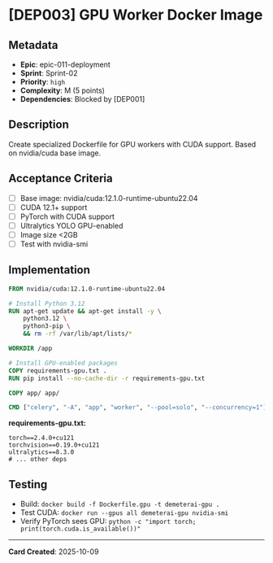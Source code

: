 # [DEP003] GPU Worker Docker Image

## Metadata

- **Epic**: epic-011-deployment
- **Sprint**: Sprint-02
- **Priority**: `high`
- **Complexity**: M (5 points)
- **Dependencies**: Blocked by [DEP001]

## Description

Create specialized Dockerfile for GPU workers with CUDA support. Based on nvidia/cuda base image.

## Acceptance Criteria

- [ ] Base image: nvidia/cuda:12.1.0-runtime-ubuntu22.04
- [ ] CUDA 12.1+ support
- [ ] PyTorch with CUDA support
- [ ] Ultralytics YOLO GPU-enabled
- [ ] Image size <2GB
- [ ] Test with nvidia-smi

## Implementation

```dockerfile
FROM nvidia/cuda:12.1.0-runtime-ubuntu22.04

# Install Python 3.12
RUN apt-get update && apt-get install -y \
    python3.12 \
    python3-pip \
    && rm -rf /var/lib/apt/lists/*

WORKDIR /app

# Install GPU-enabled packages
COPY requirements-gpu.txt .
RUN pip install --no-cache-dir -r requirements-gpu.txt

COPY app/ app/

CMD ["celery", "-A", "app", "worker", "--pool=solo", "--concurrency=1"]
```

**requirements-gpu.txt:**

```
torch==2.4.0+cu121
torchvision==0.19.0+cu121
ultralytics==8.3.0
# ... other deps
```

## Testing

- Build: `docker build -f Dockerfile.gpu -t demeterai-gpu .`
- Test CUDA: `docker run --gpus all demeterai-gpu nvidia-smi`
- Verify PyTorch sees GPU: `python -c "import torch; print(torch.cuda.is_available())"`

---
**Card Created**: 2025-10-09
